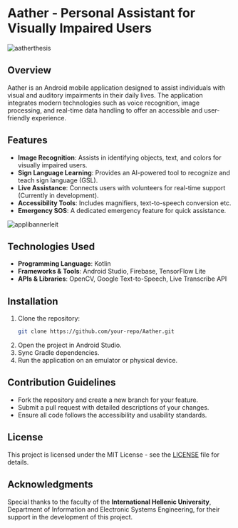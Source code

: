 # Aather - Personal Assistant for Visually Impaired Users
![aatherthesis](https://github.com/user-attachments/assets/a917e3d4-04d3-469f-a1d2-0831a0c407df)

## Overview
Aather is an Android mobile application designed to assist individuals with visual and auditory impairments in their daily lives. The application integrates modern technologies such as voice recognition, image processing, and real-time data handling to offer an accessible and user-friendly experience.

## Features
- **Image Recognition**: Assists in identifying objects, text, and colors for visually impaired users.
- **Sign Language Learning**: Provides an AI-powered tool to recognize and teach sign language (GSL).
- **Live Assistance**: Connects users with volunteers for real-time support (Currently in development).
- **Accessibility Tools**: Includes magnifiers, text-to-speech conversion etc.
- **Emergency SOS**: A dedicated emergency feature for quick assistance.

![applibannerleit](https://github.com/user-attachments/assets/40e9f6ab-e73d-4cb3-99e0-59b06d836e62)

## Technologies Used
- **Programming Language**: Kotlin
- **Frameworks & Tools**: Android Studio, Firebase, TensorFlow Lite
- **APIs & Libraries**: OpenCV, Google Text-to-Speech, Live Transcribe API

## Installation
1. Clone the repository:
   ```sh
   git clone https://github.com/your-repo/Aather.git
   ```
2. Open the project in Android Studio.
3. Sync Gradle dependencies.
4. Run the application on an emulator or physical device.

## Contribution Guidelines
- Fork the repository and create a new branch for your feature.
- Submit a pull request with detailed descriptions of your changes.
- Ensure all code follows the accessibility and usability standards.

## License
This project is licensed under the MIT License - see the [LICENSE](LICENSE) file for details.

## Acknowledgments
Special thanks to the faculty of the **International Hellenic University**, Department of Information and Electronic Systems Engineering, for their support in the development of this project.

